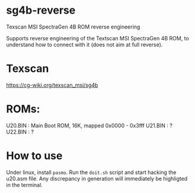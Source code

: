 # sg4b-reverse
Texscan MSI SpectraGen 4B ROM reverse engineering

Supports reverse engineering of the Textscan MSI SpectraGen 4B ROM, to understand how to connect with it (does not aim at full reverse).

# Texscan

https://cg-wiki.org/texscan_msi/sg4b

# ROMs:

U20.BIN : Main Boot ROM, 16K, mapped 0x0000 - 0x3fff
U21.BIN : ?
U22.BIN : ?

# How to use

Under linux, install ``pasmo``. Run the ``doit.sh`` script and start hacking the u20.asm file. Any discrepancy in generation will immediately be highligted in the terminal.

